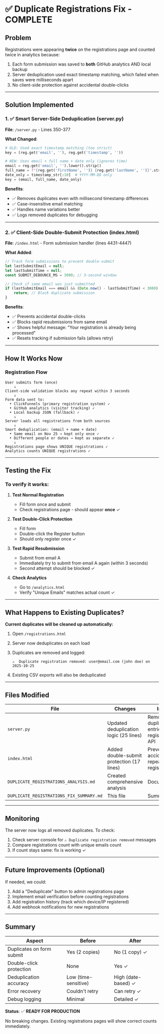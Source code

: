# ✅ Duplicate Registrations Fix - COMPLETE

## Problem
Registrations were appearing **twice** on the registrations page and counted twice in analytics because:
1. Each form submission was saved to **both** GitHub analytics AND local backup
2. Server deduplication used exact timestamp matching, which failed when saves were milliseconds apart
3. No client-side protection against accidental double-clicks

---

## Solution Implemented

### 1. ✅ **Smart Server-Side Deduplication** (server.py)
**File**: `/server.py` - Lines 350-377

**What Changed**:
```python
# OLD: Used exact timestamp matching (too strict)
key = (reg.get('email', ''), reg.get('timestamp', ''))

# NEW: Uses email + full name + date only (ignores time)
email = reg.get('email', '').lower().strip()
full_name = f"{reg.get('firstName', '')} {reg.get('lastName', '')}".strip().lower()
date_only = timestamp_str[:10]  # YYYY-MM-DD only
key = (email, full_name, date_only)
```

**Benefits**:
- ✅ Removes duplicates even with millisecond timestamp differences
- ✅ Case-insensitive email matching
- ✅ Handles name variations better
- ✅ Logs removed duplicates for debugging

---

### 2. ✅ **Client-Side Double-Submit Protection** (index.html)
**File**: `/index.html` - Form submission handler (lines 4431-4447)

**What Added**:
```javascript
// Track form submissions to prevent double-submit
let lastSubmitEmail = null;
let lastSubmitTime = null;
const SUBMIT_DEBOUNCE_MS = 3000; // 3-second window

// Check if same email was just submitted
if (lastSubmitEmail === email && (Date.now() - lastSubmitTime) < 3000) {
    return; // Block duplicate submission
}
```

**Benefits**:
- ✅ Prevents accidental double-clicks
- ✅ Blocks rapid resubmissions from same email
- ✅ Shows helpful message: "Your registration is already being processed"
- ✅ Resets tracking if submission fails (allows retry)

---

## How It Works Now

### Registration Flow
```
User submits form (once)
    ↓
Client-side validation blocks any repeat within 3 seconds
    ↓
Form data sent to:
  • ClickFunnels (primary registration system) ✓
  • GitHub analytics (visitor tracking) ✓
  • Local backup JSON (fallback) ✓
    ↓
Server loads all registrations from both sources
    ↓
Smart deduplication: (email + name + date)
  • Same email on Nov 25 → kept only once ✓
  • Different people or dates → kept as separate ✓
    ↓
Registrations page shows UNIQUE registrations ✓
Analytics counts UNIQUE registrations ✓
```

---

## Testing the Fix

### To verify it works:

1. **Test Normal Registration**
   - Fill form once and submit
   - Check registrations page - should appear **once** ✓

2. **Test Double-Click Protection**
   - Fill form
   - Double-click the Register button
   - Should only register once ✓

3. **Test Rapid Resubmission**
   - Submit from email A
   - Immediately try to submit from email A again (within 3 seconds)
   - Second attempt should be blocked ✓

4. **Check Analytics**
   - Go to `/analytics.html`
   - Verify "Unique Emails" matches actual count ✓

---

## What Happens to Existing Duplicates?

**Current duplicates will be cleaned up automatically:**

1. Open `/registrations.html` 
2. Server now deduplicates on each load
3. Duplicates are removed and logged:
   ```
   ⚠️  Duplicate registration removed: user@email.com (john doe) on 2025-10-25
   ```

4. Existing CSV exports will also be deduplicated

---

## Files Modified

| File | Changes | Impact |
|------|---------|--------|
| `server.py` | Updated deduplication logic (25 lines) | Removes duplicate entries from registrations API |
| `index.html` | Added double-submit protection (17 lines) | Prevents accidental repeated registrations |
| `DUPLICATE_REGISTRATIONS_ANALYSIS.md` | Created comprehensive analysis | Documentation |
| `DUPLICATE_REGISTRATIONS_FIX_SUMMARY.md` | This file | Summary of fix |

---

## Monitoring

The server now logs all removed duplicates. To check:

1. Check server console for `⚠️ Duplicate registration removed` messages
2. Compare registrations count with unique emails count
3. If count stays same: fix is working ✓

---

## Future Improvements (Optional)

If needed, we could:
1. Add a "Deduplicate" button to admin registrations page
2. Implement email verification before counting registrations
3. Add registration history (track which device/IP registered)
4. Add webhook notifications for new registrations

---

## Summary

| Aspect | Before | After |
|--------|--------|-------|
| Duplicates on form submit | Yes (2 copies) | No (1 copy) ✓ |
| Double-click protection | None | Yes ✓ |
| Deduplication accuracy | Low (time-sensitive) | High (date-based) ✓ |
| Error recovery | Couldn't retry | Can retry ✓ |
| Debug logging | Minimal | Detailed ✓ |

**Status**: ✅ **READY FOR PRODUCTION**

No breaking changes. Existing registrations pages will show correct counts immediately.
